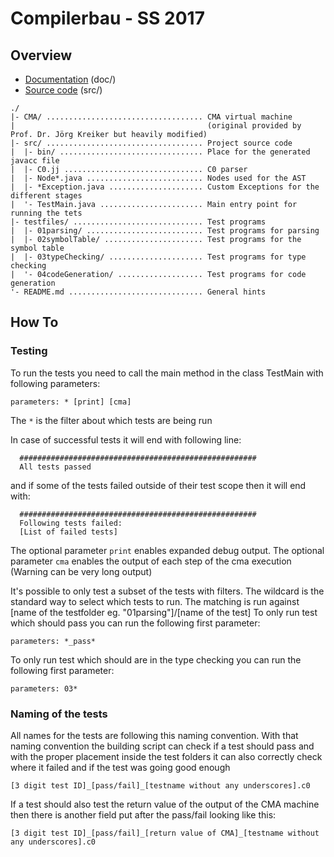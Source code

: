 # Compilerbau - SS 2017

## Overview
* [Documentation](/doc) (doc/)
* [Source code](/src) (src/)

```
./
|- CMA/ ................................... CMA virtual machine
|                                           (original provided by Prof. Dr. Jörg Kreiker but heavily modified)
|- src/ ................................... Project source code
|  |- bin/ ................................ Place for the generated javacc file
|  |- C0.jj ............................... C0 parser
|  |- Node*.java .......................... Nodes used for the AST
|  |- *Exception.java ..................... Custom Exceptions for the different stages
|  '- TestMain.java ....................... Main entry point for running the tets
|- testfiles/ ............................. Test programs
|  |- 01parsing/ .......................... Test programs for parsing
|  |- 02symbolTable/ ...................... Test programs for the symbol table
|  |- 03typeChecking/ ..................... Test programs for type checking
|  '- 04codeGeneration/ ................... Test programs for code generation
'- README.md .............................. General hints
```

## How To
### Testing
To run the tests you need to call the main method in the class TestMain with following parameters:
```
parameters: * [print] [cma]
```
The `*` is the filter about which tests are being run

In case of successful tests it will end with following line:
```
  #####################################################
  All tests passed
```
and if some of the tests failed outside of their test scope then it will end with:
```
  #####################################################
  Following tests failed:
  [List of failed tests]
```
The optional parameter `print` enables expanded debug output.
The optional parameter `cma` enables the output of each step of the cma execution (Warning can be very long output)

It's possible to only test a subset of the tests with filters.
The wildcard is the standard way to select which tests to run. The matching is run against [name of the testfolder eg. "01parsing"]/[name of the test]
To only run test which should pass you can run the following first parameter:
```
parameters: *_pass*
```
To only run test which should are in the type checking you can run the following first parameter:
```
parameters: 03*
```

### Naming of the tests
All names for the tests are following this naming convention. 
With that naming convention the building script can check if a test should pass and 
with the proper placement inside the test folders it can also correctly check where it failed and if the test was going good enough
```
[3 digit test ID]_[pass/fail]_[testname without any underscores].c0
```
If a test should also test the return value of the output of the CMA machine then there is another field put after the pass/fail looking like this:
```
[3 digit test ID]_[pass/fail]_[return value of CMA]_[testname without any underscores].c0
```
